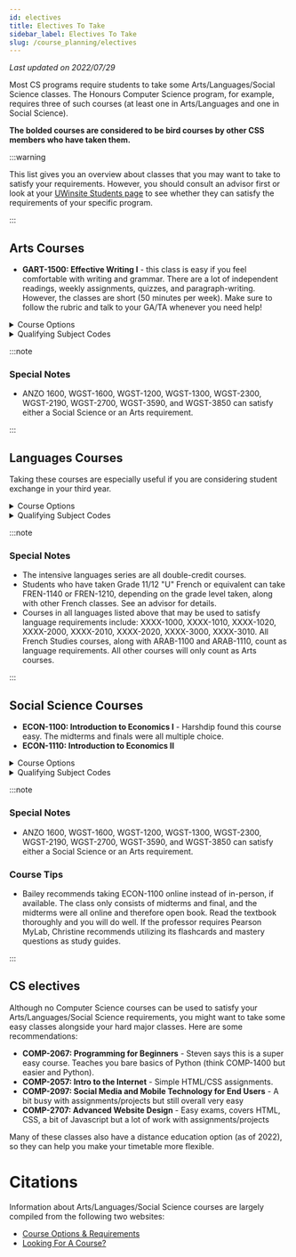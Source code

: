```yaml
---
id: electives
title: Electives To Take
sidebar_label: Electives To Take
slug: /course_planning/electives
---
```


_Last updated on 2022/07/29_

Most CS programs require students to take some Arts/Languages/Social Science classes. The Honours Computer Science program, for example, requires three of such courses (at least one in Arts/Languages and one in Social Science).

**The bolded courses are considered to be bird courses by other CSS members who have taken them.**

:::warning

This list gives you an overview about classes that you may want to take to satisfy your requirements. However, you should consult an advisor first or look at your [UWinsite Students page](/wiki/resources/guides/uwinsite_guide#academic-progress) to see whether they can satisfy the requirements of your specific program.

:::

## Arts Courses

-   **GART-1500: Effective Writing I** - this class is easy if you feel comfortable with writing and grammar. There are a lot of independent readings, weekly assignments, quizzes, and paragraph-writing. However, the classes are short (50 minutes per week). Make sure to follow the rubric and talk to your GA/TA whenever you need help!

<details>
<summary>Course Options</summary>

-   ARAB-2610: Introduction to Arabic Culture
-   ASIA-2620: Special Topics: Chinese Culture
-   DRAM-1000: Introduction to Theatre and Performance Studies
-   DRAM-1300: Theatre History
-   ENGL-1001: Composition
-   FILM-1001: Film Studies I
-   FILM-1100: Film Production I
-   FILM-1110: Film Production II
-   GART-1210: Introduction to Indigenous Issues
-   GART-2040: Health Care Ethics: Life-Span
-   GART-2090: Ethics in the Professions
-   GREK-1100: Introduction to Ancient Greek
-   GRST-1100: Introduction to Greek Civilization
-   GRST-2000: Topics in Classical Culture
-   GRST-2210: Latin Prose
-   INCS-1370: Introduction to German, Italian and Spanish Literature
-   INCS-2020: Culture & Ideas
-   INCS-2200: Language, Linguistics and Society
-   JWST-2350: To Auschwitz & Beyond
-   MACS-1500: Contemporary Visual Culture
-   PHIL-1100: Introduction to Western Philosophy
-   PHIL-1120: Philosophy and Human Nature
-   PHIL-1290: Contemporary Moral Issues
-   PHIL-1600: Reasoning Skills

</details>

<details>
<summary>Qualifying Subject Codes</summary>

Courses with these subjects in their course codes are generally permitted to satisfy Arts requirements.

-   ANZO
-   MACS
-   GRST, GRHS, GREK
-   DRAM
-   ENGL
-   FILM
-   GART
-   INCS
-   MUSC
-   MUSP
-   PHIL
-   VSAR, CNMA
-   WGST

</details>

:::note

### Special Notes

-   ANZO 1600, WGST-1600, WGST-1200, WGST-1300, WGST-2300, WGST-2190, WGST-2700, WGST-3590, and WGST-3850 can satisfy either a Social Science or an Arts requirement.

:::

## Languages Courses

Taking these courses are especially useful if you are considering student exchange in your third year.

<details>
<summary>Course Options</summary>

-   GRMN 1020: Intensive German for Beginners
-   GRMN 2020: Intensive Intermediate German
-   ITLN 1020: Intensive Italian for Beginners
-   ITLN 2020: Intensive Intermediate Italian
-   LATN 1200: Introductory Latin I
-   SPAN 1020: Intensive Spanish for Beginners
-   SPAN 2020: Intensive Intermediate Spanish

</details>

<details>
<summary>Qualifying Subject Codes</summary>

Courses with these subjects in their course codes are generally permitted to satisfy Languages requirements.

-   ARAB
-   FREN
-   GRMN
-   GREK
-   ITLN
-   LATN
-   SPAN
-   JWST

</details>

:::note

### Special Notes

-   The intensive languages series are all double-credit courses.
-   Students who have taken Grade 11/12 "U" French or equivalent can take FREN-1140 or FREN-1210, depending on the grade level taken, along with other French classes. See an advisor for details.
-   Courses in all languages listed above that may be used to satisfy language requirements include: XXXX-1000, XXXX-1010, XXXX-1020, XXXX-2000, XXXX-2010, XXXX-2020, XXXX-3000, XXXX-3010. All French Studies courses, along with ARAB-1100 and ARAB-1110, count as language requirements. All other courses will only count as Arts courses.

:::

## Social Science Courses

-   **ECON-1100: Introduction to Economics I** - Harshdip found this course easy. The midterms and finals were all multiple choice.
-   **ECON-1110: Introduction to Economics II**

<details>
  <summary>Course Options</summary>

-   CMAF-1010: Introduction to Media and Society
-   HIST-1030: Past to Present: Understanding History
-   HIST-1130: Europe Encounters the World: Facing Islam, 8th-15th Century
-   HIST-1230: The World in the 20th Century 1914-1945
-   HIST-2430: Canada from Early European Contacts to the Origins of Confederation, 1600-1867
-   HIST-2460: Aboriginal Peoples in Canadian History: Beginning to Mid-Nineteenth Century
-   POLS-1000: Introduction to Canadian Government and Politics
-   POLS-1300: Comparative Politics in a Changing World
-   POLS-1600: Introduction to International Relations
-   POLS-2120: Environmental Policy and Politics
-   POLS-2300: Space, Place, and Scale: Foundations of Human Geography
-   PSYC-1070: Positive Psychology
-   PSYC-1150: Introduction to Psychology as a Behavioural Science
-   PSYC-1160: Introduction to Psychology as a Social Science
-   SACR-1100: Foundations of Social Life
-   SACR-1110: Introduction to Family and Social Relations
-   SJST/DISB-1000: Social Justice in Action
-   SJST-1400: Queer Activism (also offered as WGST 1400)
-   SOSC-1210: Introduction to Indigenous Issues
-   SWRK-1170: Meeting Human Needs through Social Welfare
-   WGST-1000: Women in Canadian Society
-   WORK-1000: Labour and Social Movements in Canadian Society

</details>

<details>
<summary>Qualifying Subject Codes</summary>

Courses with these subjects in their course codes are generally permitted to satisfy Social Science requirements.

-   SACR
-   CMAF
-   ECON
-   SOSC
-   HUGR
-   HIST
-   ARSC
-   WORK
-   POLS
-   PSYC
-   SWRK
-   SACR
-   WGST

</details>

:::note

### Special Notes

-   ANZO 1600, WGST-1600, WGST-1200, WGST-1300, WGST-2300, WGST-2190, WGST-2700, WGST-3590, and WGST-3850 can satisfy either a Social Science or an Arts requirement.

### Course Tips

-   Bailey recommends taking ECON-1100 online instead of in-person, if available. The class only consists of midterms and final, and the midterms were all online and therefore open book. Read the textbook thoroughly and you will do well. If the professor requires Pearson MyLab, Christine recommends utilizing its flashcards and mastery questions as study guides.

:::

## CS electives

Although no Computer Science courses can be used to satisfy your Arts/Languages/Social Science requirements, you might want to take some easy classes alongside your hard major classes. Here are some recommendations:

-   **COMP-2067: Programming for Beginners** - Steven says this is a super easy course. Teaches you bare basics of Python (think COMP-1400 but easier and Python).
-   **COMP-2057: Intro to the Internet** - Simple HTML/CSS assignments.
-   **COMP-2097: Social Media and Mobile Technology for End Users** - A bit busy with assignments/projects but still overall very easy
-   **COMP-2707: Advanced Website Design** - Easy exams, covers HTML, CSS, a bit of Javascript but a lot of work with assignments/projects

Many of these classes also have a distance education option (as of 2022), so they can help you make your timetable more flexible.

# Citations

Information about Arts/Languages/Social Science courses are largely compiled from the following two websites:

-   [Course Options & Requirements](https://future.uwindsor.ca/course-options-requirements)
-   [Looking For A Course?](https://future.uwindsor.ca/looking-for-a-course?elqTrackId=f969161247d04d85b6d44d38be9809c9&elq=00000000000000000000000000000000&elqaid=596&elqat=2&elqCampaignId=)
